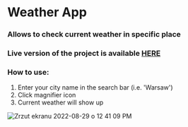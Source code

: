 # Weather App
### Allows to check current weather in specific place

### Live version of the project is available [HERE](https://hubukala-weather-app.vercel.app/)

### How to use:
1. Enter your city name in the search bar (i.e. 'Warsaw')
2. Click magnifier icon
3. Current weather will show up

![Zrzut ekranu 2022-08-29 o 12 41 09 PM](https://user-images.githubusercontent.com/73420865/187183711-ddeb0218-6493-4bdb-b02d-02ad6002ac27.png)
